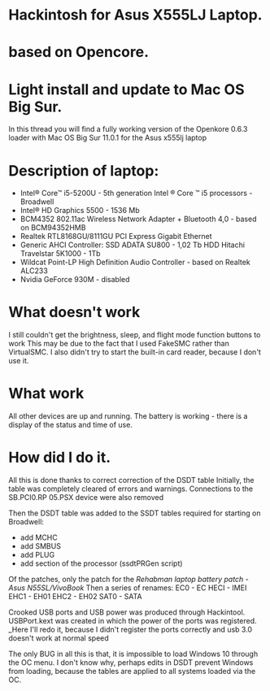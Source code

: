 # Hackintosh for Asus X555LJ Laptop.
# based on Opencore.
# Light install and update to Mac OS Big Sur.

In this thread you will find a fully working version of the Openkore 0.6.3 loader with Mac OS Big Sur 11.0.1 for the Asus x555lj laptop

# Description of laptop:
- Intel® Core™ i5-5200U - 5th generation Intel ® Core ™ i5 processors - Broadwell
- Intel® HD Graphics 5500 - 1536 Mb
- BCM4352 802.11ac Wireless Network Adapter + Bluetooth 4,0 - based on BCM94352HMB
- Realtek RTL8168GU/8111GU PCI Express Gigabit Ethernet
- Generic AHCI Controller: SSD ADATA SU800 - 1,02 Tb
                           HDD Hitachi Travelstar 5K1000 - 1Tb
- Wildcat Point-LP High Definition Audio Controller - based on Realtek ALC233
- Nvidia GeForce 930M - disabled

# What doesn't work
I still couldn't get the brightness, sleep, and flight mode function buttons to work
This may be due to the fact that I used FakeSMC rather than VirtualSMC.
I also didn't try to start the built-in card reader, because I don't use it.

# What work
All other devices are up and running. The battery is working - there is a display of the status and time of use.

# How did I do it.
All this is done thanks to correct correction of the DSDT table
Initially, the table was completely cleared of errors and warnings. 
Connections to the SB.PCI0.RP 05.PSX device were also removed

Then the DSDT table was added to the SSDT tables required for starting on Broadwell:
- add MCHC
- add SMBUS
- add PLUG
- add section of the processor (ssdtPRGen script)

Of the patches, only the patch for the _Rehabman laptop battery patch - Asus N55SL/VivoBook_
Then a series of renames:
EC0 - EC
HECI - IMEI
EHC1 - EH01
EHC2 - EH02
SAT0 - SATA

Crooked USB ports and USB power was produced through Hackintool.
USBPort.kext was created in which the power of the ports was registered. 
_Here I'll redo it, because I didn't register the ports correctly and usb 3.0 doesn't work at normal speed

The only BUG in all this is that, it is impossible to load Windows 10 through the OC menu. I don't know why, perhaps edits in DSDT prevent Windows from loading, because the tables are applied to all systems loaded via the OC.
